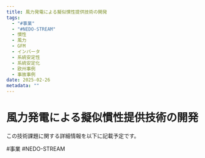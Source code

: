 ```yaml
---
title: 風力発電による擬似慣性提供技術の開発
tags:
  - "#事業"
  - "#NEDO-STREAM"
  - 慣性
  - 風力
  - GFM
  - インバータ
  - 系統安定性
  - 系統安定化
  - 欧州事例
  - 事故事例
date: 2025-02-26
metadata: ""
---
```


# 風力発電による擬似慣性提供技術の開発

この技術課題に関する詳細情報を以下に記載予定です。


#事業
#NEDO-STREAM

